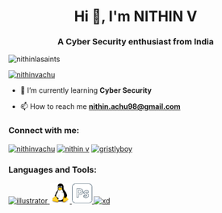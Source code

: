 <h1 align="center">Hi 👋, I'm NITHIN V</h1>
<h3 align="center">A Cyber Security enthusiast from India</h3>

<p align="left"> <img src="https://komarev.com/ghpvc/?username=nithinlasaints&label=Profile%20views&color=0011ff&style=flat-square" alt="nithinlasaints" /> </p>

<p align="left"> <a href="https://twitter.com/nithinvachu" target="blank"><img src="https://img.shields.io/twitter/follow/nithinvachu?logo=twitter&style=for-the-badge" alt="nithinvachu" /></a> </p>

- 🌱 I’m currently learning **Cyber Security**

- 📫 How to reach me **nithin.achu98@gmail.com**

<h3 align="left">Connect with me:</h3>
<p align="left">
<a href="https://twitter.com/nithinvachu" target="blank"><img align="center" src="https://cdn.jsdelivr.net/npm/simple-icons@3.0.1/icons/twitter.svg" alt="nithinvachu" height="30" width="40" /></a>
<a href="https://linkedin.com/in/nithin v" target="blank"><img align="center" src="https://cdn.jsdelivr.net/npm/simple-icons@3.0.1/icons/linkedin.svg" alt="nithin v" height="30" width="40" /></a>
<a href="https://fb.com/gristlyboy" target="blank"><img align="center" src="https://cdn.jsdelivr.net/npm/simple-icons@3.0.1/icons/facebook.svg" alt="gristlyboy" height="30" width="40" /></a>
</p>

<h3 align="left">Languages and Tools:</h3>
<p align="left"> <a href="https://www.adobe.com/in/products/illustrator.html" target="_blank"> <img src="https://www.vectorlogo.zone/logos/adobe_illustrator/adobe_illustrator-icon.svg" alt="illustrator" width="40" height="40"/> </a> <a href="https://www.linux.org/" target="_blank"> <img src="https://raw.githubusercontent.com/devicons/devicon/master/icons/linux/linux-original.svg" alt="linux" width="40" height="40"/> </a> <a href="https://www.photoshop.com/en" target="_blank"> <img src="https://raw.githubusercontent.com/devicons/devicon/master/icons/photoshop/photoshop-line.svg" alt="photoshop" width="40" height="40"/> </a> <a href="https://www.adobe.com/products/xd.html" target="_blank"> <img src="https://cdn.worldvectorlogo.com/logos/adobe-xd.svg" alt="xd" width="40" height="40"/> </a> </p>
